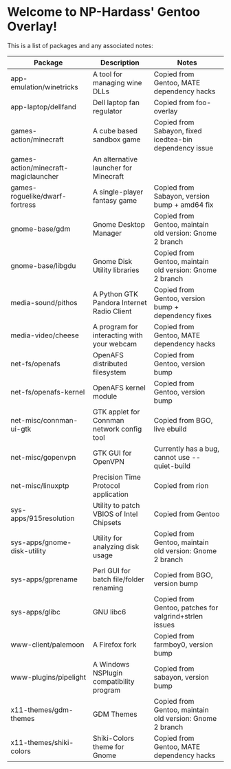 Welcome to NP-Hardass' Gentoo Overlay!
======================================

This is a list of packages and any associated notes:

| Package				| Description					| Notes								|
| ------------------------------------- | --------------------------------------------- | ------------------------------------------------------------- |
| app-emulation/winetricks		| A tool for managing wine DLLs			| Copied from Gentoo, MATE dependency hacks			|
| app-laptop/dellfand			| Dell laptop fan regulator			| Copied from foo-overlay					|
| games-action/minecraft		| A cube based sandbox game			| Copied from Sabayon, fixed icedtea-bin dependency issue	|
| games-action/minecraft-magiclauncher	| An alternative launcher for Minecraft		|      								|
| games-roguelike/dwarf-fortress	| A single-player fantasy game			| Copied from Sabayon, version bump + amd64 fix			|
| gnome-base/gdm			| Gnome Desktop Manager				| Copied from Gentoo, maintain old version: Gnome 2 branch	|
| gnome-base/libgdu			| Gnome Disk Utility libraries			| Copied from Gentoo, maintain old version: Gnome 2 branch	|
| media-sound/pithos			| A Python GTK Pandora Internet Radio Client	| Copied from Gentoo, version bump + dependency fixes		|
| media-video/cheese			| A program for interacting with your webcam	| Copied from Gentoo, MATE dependency hacks			|
| net-fs/openafs			| OpenAFS distributed filesystem		| Copied from Gentoo, version bump				|
| net-fs/openafs-kernel			| OpenAFS kernel module				| Copied from Gentoo, version bump				|
| net-misc/connman-ui-gtk		| GTK applet for Connman network config tool	| Copied from BGO, live ebuild					|
| net-misc/gopenvpn			| GTK GUI for OpenVPN				| Currently has a bug, cannot use --quiet-build			|
| net-misc/linuxptp			| Precision Time Protocol application		| Copied from rion						|
| sys-apps/915resolution		| Utility to patch VBIOS of Intel Chipsets	| Copied from Gentoo						|
| sys-apps/gnome-disk-utility		| Utility for analyzing disk usage		| Copied from Gentoo, maintain old version: Gnome 2 branch	|
| sys-apps/gprename			| Perl GUI for batch file/folder renaming	| Copied from BGO, version bump					|
| sys-apps/glibc			| GNU libc6					| Copied from Gentoo, patches for valgrind+strlen issues	|
| www-client/palemoon			| A Firefox fork				| Copied from farmboy0, version bump				|
| www-plugins/pipelight			| A Windows NSPlugin compatibility program	| Copied from sabayon, version bump				|
| x11-themes/gdm-themes			| GDM Themes					| Copied from Gentoo, maintain old version: Gnome 2 branch	|
| x11-themes/shiki-colors		| Shiki-Colors theme for Gnome			| Copied from Gentoo, MATE dependency hacks			|
